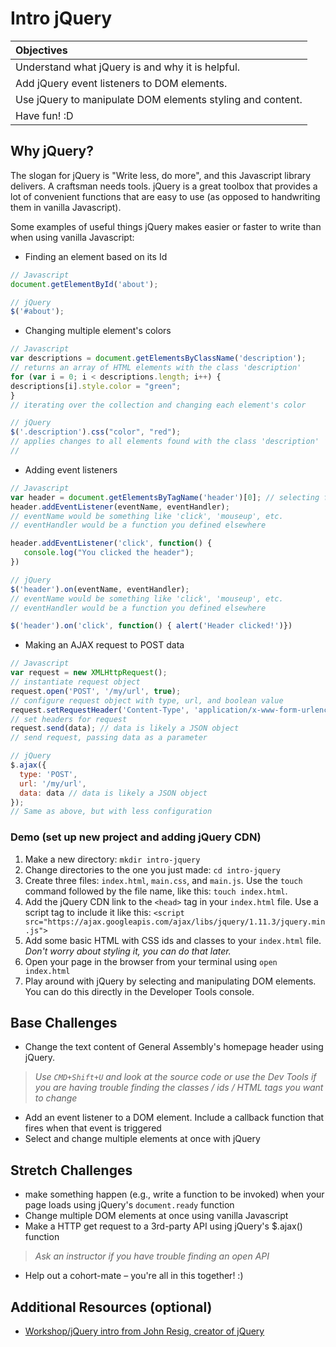 # Intro jQuery

| Objectives |
| :--- |
| Understand what jQuery is and why it is helpful. |
| Add jQuery event listeners to DOM elements. |
| Use jQuery to manipulate DOM elements styling and content. |
| Have fun! :D |

## Why jQuery?

The slogan for jQuery is "Write less, do more", and this Javascript library delivers. A craftsman needs tools. jQuery is a great toolbox that provides a lot of convenient functions that are easy to use (as opposed to handwriting them in vanilla Javascript).

Some examples of useful things jQuery makes easier or faster to write than when using vanilla Javascript:

- Finding an element based on its Id

```javascript
// Javascript
document.getElementById('about');
```
```javascript
// jQuery
$('#about');
```

- Changing multiple element's colors

```javascript
// Javascript
var descriptions = document.getElementsByClassName('description');
// returns an array of HTML elements with the class 'description'
for (var i = 0; i < descriptions.length; i++) {
descriptions[i].style.color = "green";
}
// iterating over the collection and changing each element's color
```

```javascript
// jQuery
$('.description').css("color", "red");
// applies changes to all elements found with the class 'description'
//
```

- Adding event listeners

```javascript
// Javascript
var header = document.getElementsByTagName('header')[0]; // selecting first element because getElementByTagName returns an array
header.addEventListener(eventName, eventHandler);
// eventName would be something like 'click', 'mouseup', etc.
// eventHandler would be a function you defined elsewhere

header.addEventListener('click', function() {
   console.log("You clicked the header");
})
```

```javascript
// jQuery
$('header').on(eventName, eventHandler);
// eventName would be something like 'click', 'mouseup', etc.
// eventHandler would be a function you defined elsewhere

$('header').on('click', function() { alert('Header clicked!')})
```

- Making an AJAX request to POST data

```javascript
// Javascript
var request = new XMLHttpRequest();
// instantiate request object
request.open('POST', '/my/url', true);
// configure request object with type, url, and boolean value
request.setRequestHeader('Content-Type', 'application/x-www-form-urlencoded; charset=UTF-8');
// set headers for request
request.send(data); // data is likely a JSON object
// send request, passing data as a parameter
```

```javascript
// jQuery
$.ajax({
  type: 'POST',
  url: '/my/url',
  data: data // data is likely a JSON object
});
// Same as above, but with less configuration
```



### Demo (set up new project and adding jQuery CDN)

1. Make a new directory: ```mkdir intro-jquery```
2. Change directories to the one you just made: ```cd intro-jquery```
3. Create three files: ```index.html```, ```main.css```, and ```main.js```. Use the ```touch``` command followed by the file name, like this: ```touch index.html```.
4. Add the jQuery CDN link to the ```<head>``` tag in your ```index.html``` file. Use a script tag to include it like this:
```<script src="https://ajax.googleapis.com/ajax/libs/jquery/1.11.3/jquery.min.js">```
5. Add some basic HTML with CSS ids and classes to your ```index.html``` file. *Don't worry about styling it, you can do that later.*
6. Open your page in the browser from your terminal using ```open index.html```
7. Play around with jQuery by selecting and manipulating DOM elements. You can do this directly in the Developer Tools console.

## Base Challenges

- Change the text content of General Assembly's homepage header using jQuery.
> *Use ```CMD+Shift+U``` and look at the source code or use the Dev Tools if you are having trouble finding the classes / ids / HTML tags you want to change*
- Add an event listener to a DOM element. Include a callback function that fires when that event is triggered
- Select and change multiple elements at once with jQuery

## Stretch Challenges
- make something happen (e.g., write a function to be invoked) when your page loads using jQuery's ```document.ready``` function
- Change multiple DOM elements at once using vanilla Javascript
- Make a HTTP get request to a 3rd-party API using jQuery's $.ajax() function
> *Ask an instructor if you have trouble finding an open API*
- Help out a cohort-mate – you're all in this together! :)

## Additional Resources (optional)
- [Workshop/jQuery intro from John Resig, creator of jQuery](http://ejohn.org/apps/workshop/intro/)
